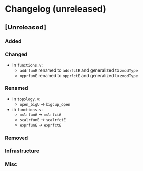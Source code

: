 # Changelog (unreleased)

## [Unreleased]

### Added

### Changed

- in `functions.v`:
  + `addrfunE` renamed to `addrfctE` and generalized to `zmodType`
  + `opprfunE` renamed to `opprfctE` and generalized to `zmodType`

### Renamed

- in `topology.v`:
  + `open_bigU` -> `bigcup_open`
- in `functions.v`:
  + `mulrfunE` -> `mulrfctE`
  + `scalrfunE` -> `scalrfctE`
  + `exprfunE` -> `exprfctE`

### Removed

### Infrastructure

### Misc

